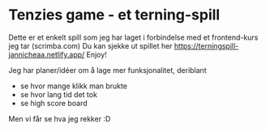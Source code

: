 # Tenzies game - et terning-spill

Dette er et enkelt spill som jeg har laget i forbindelse med et frontend-kurs jeg tar (scrimba.com)
Du kan sjekke ut spillet her https://terningspill-jannicheaa.netlify.app/
Enjoy!

Jeg har planer/idéer om å lage mer funksjonalitet, deriblant
- se hvor mange klikk man brukte
- se hvor lang tid det tok
- se high score board

Men vi får se hva jeg rekker :D
